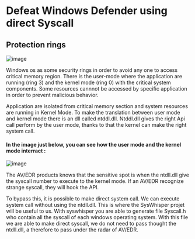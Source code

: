 # Defeat Windows Defender using direct Syscall

## Protection rings


![image](https://user-images.githubusercontent.com/76106120/151554524-e5d661f2-6d22-4051-a2bf-40367cf6ac2f.png)


Windows os as some security rings in order to avoid any one to access critical memory region.
There is the user-mode where the application are running (ring 3) and the kernel mode (ring 0) with the critical system components.
Some resources cannnot be accessed by specific application in order to prevent malicious behavior.

Application are isolated from critical memory section and system resources are running in Kernel Mode.
To make the translation between user mode and kernel mode there is an dll called ntddl.dll.
Ntddl.dll gives the right Api call perform by the user mode, thanks to that the kernel can make the right system call.

#### In the image just below, you can see how the user mode and the kernel mode interract :
 
![image](https://user-images.githubusercontent.com/76106120/151559138-3b33e231-e4a8-4af7-a561-c34278648b02.png)
 
 
The AV/EDR products knows that the sensitive spot is when the ntdll.dll give the syscall number to execute to the kernel mode.
If an AV/EDR recognize strange syscall, they will hook the API.
 
To bypass this, it is possible to make direct system call. We can execute system call without using the ntdll.dll.
This is where the SysWhisper projet will be useful to us. With syswhisper you are able to generate file Syscall.h who contain all the syscall of each windows operating system.
With this file we are able to make direct syscall, we do not need to pass thought the ntdll.dll, a therefore to pass under the radar of AV/EDR.
 
 
 
 

